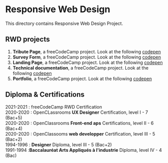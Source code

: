 # Responsive Web Design
This directory contains Responsive Web Design Project.
## RWD projects
1. **Tribute Page**, a freeCodeCamp project. Look at the following [codepen](https://codepen.io/s-manguy/full/PobmXOR)
2. **Survey Form**, a freeCodeCamp project. Look at the following [codepen](https://codepen.io/s-manguy/full/NWbgNYP)
3. **Landing Page**, a freeCodeCamp project. Look at the following [codepen](https://codepen.io/s-manguy/full/BaQGKmx)
4. **Technical documentation**, a freeCodeCamp project. Look at the following [codepen](https://codepen.io/s-manguy/full/bGBjwvx)
5. **Portfolio**, a freeCodeCamp project. Look at the following [codepen](https://codepen.io/s-manguy/full/KKapbzd)


## Diploma & Certifications
2021-2021 : freeCodeCamp RWD Certification  
2020-2020 : OpenCLassrooms **UX Designer** Certification, level I - 7 (Bac+5)  
2020-2020 : OpenClassrooms **Front-end aps** Certifications, level II - 6 (Bac+4)  
2020-2020 : OpenClassooms **web developper** Certification, level III - 5 (Bac+2)  
1994-1996 : **Designer** Diploma, level III - 5 (Bac+2)  
1991-1994 :**Baccalauréat Arts Appliqués à l'industrie** Diploma, level IV - 4 (Bac)  

